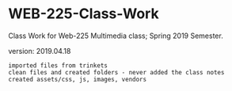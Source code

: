# WEB-225-Class-Work

Class Work for Web-225 Multimedia class; Spring 2019 Semester.

version: 2019.04.18

	imported files from trinkets
	clean files and created folders - never added the class notes
	created assets/css, js, images, vendors
	